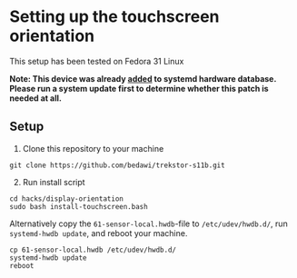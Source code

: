 # Setting up the touchscreen orientation

This setup has been tested on Fedora 31 Linux

**Note: This device was already [added](https://github.com/systemd/systemd/pull/14342) to systemd hardware database. Please run a system update first to determine whether this patch is needed at all.**

## Setup

1. Clone this repository to your machine

```shell
git clone https://github.com/bedawi/trekstor-s11b.git
```

2. Run install script

```shell
cd hacks/display-orientation
sudo bash install-touchscreen.bash
```

Alternatively copy the ```61-sensor-local.hwdb```-file to ```/etc/udev/hwdb.d/```, run ```systemd-hwdb update```, and reboot your machine.

```shell
cp 61-sensor-local.hwdb /etc/udev/hwdb.d/
systemd-hwdb update
reboot
```
